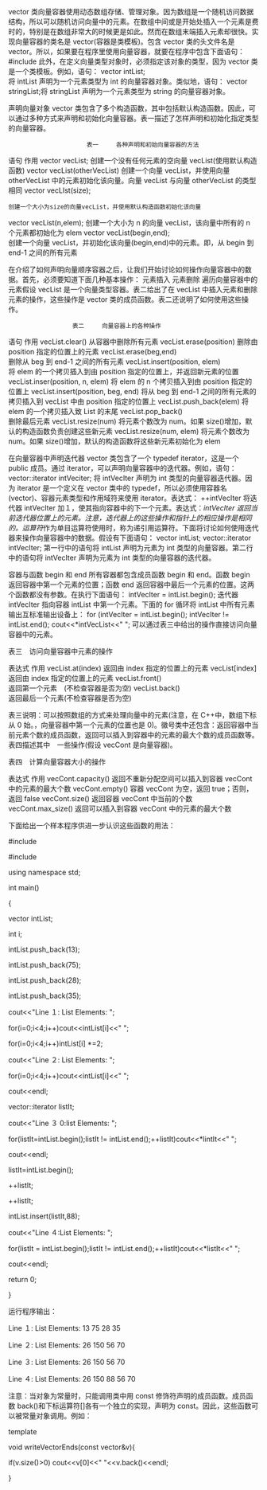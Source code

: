 vector 类向量容器使用动态数组存储、管理对象。因为数组是一个随机访问数据结构，所以可以随机访问向量中的元素。在数组中间或是开始处插入一个元素是费时的，特别是在数组非常大的时候更是如此。然而在数组末端插入元素却很快。实现向量容器的类名是 vector(容器是类模板)。包含 vector 类的头文件名是 vector。所以，如果要在程序里使用向量容器，就要在程序中包含下面语句：
#include <vector>
此外，在定义向量类型对象时，必须指定该对象的类型，因为 vector 类是一个类模板。例如，语句：
vector<int> intList;  
将 intList 声明为一个元素类型为 int 的向量容器对象。类似地，语句：
vector<string> stringList;将 stringList 声明为一个元素类型为 string 的向量容器对象。

声明向量对象
vector 类包含了多个构造函数，其中包括默认构造函数。因此，可以通过多种方式来声明和初始化向量容器。表一描述了怎样声明和初始化指定类型的向量容器。

                          表一     各种声明和初始向量容器的方法

语句
作用
vector<elementType> vecList;
创建一个没有任何元素的空向量 vecList(使用默认构造函数)
vector<elementType> vecList(otherVecList) 创建一个向量 vecList，并使用向量 otherVecList 中的元素初始化该向量。向量 vecList 与向量 otherVecList 的类型相同
vector<elementType> vecLIst(size);

    创建一个大小为size的向量vecList，并使用默认构造函数初始化该向量

vector<elementType> vecList(n,elem);
创建一个大小为 n 的向量 vecList，该向量中所有的 n 个元素都初始化为 elem
vector<elementType> vecList(begin,end);  
 创建一个向量 vecList，并初始化该向量(begin,end)中的元素。即，从 begin 到 end-1 之间的所有元素

在介绍了如何声明向量顺序容器之后，让我们开始讨论如何操作向量容器中的数据。首先，必须要知道下面几种基本操作：
元素插入
元素删除
遍历向量容器中的元素假设 vecList 是一个向量类型容器。表二给出了在 vecList 中插入元素和删除元素的操作，这些操作是 vector 类的成员函数。表二还说明了如何使用这些操作。

                      表二     向量容器上的各种操作

语句 作用
vecList.clear() 从容器中删除所有元素
vecList.erase(position)
删除由 position 指定的位置上的元素
vecList.erase(beg,end)  
 删除从 beg 到 end-1 之间的所有元素
vecList.insert(position, elem)  
 将 elem 的一个拷贝插入到由 position 指定的位置上，并返回新元素的位置
vecList.inser(position, n, elem) 将 elem 的 n 个拷贝插入到由 position 指定的位置上
vecList.insert(position, beg, end) 将从 beg 到 end-1 之间的所有元素的拷贝插入到 vecList 中由 position 指定的位置上
vecList.push_back(elem)
将 elem 的一个拷贝插入致 List 的末尾
vecList.pop_back()  
 删除最后元素
vecList.resize(num)
将元素个数改为 num。如果 size()增加，默认的构造函数负责创建这些新元素
vecList.resize(num, elem) 将元素个数改为 num。如果 size()增加，默认的构造函数将这些新元素初始化为 elem

在向量容器中声明迭代器
vector 类包含了一个 typedef iterator，这是一个 public 成员。通过 iterator，可以声明向量容器中的迭代器。例如，语句：
vector<int>::iterator intVeciter; 将 intVecIter 声明为 int 类型的向量容器迭代器。因为 iterator 是一个定义在 vector 类中的 typedef，所以必须使用容器名(vector)、容器元素类型和作用域符来使用 iterator。表达式：
++intVecIter
将迭代器 intVecIter 加１，使其指向容器中的下一个元素。表达式：*intVecIter
返回当前迭代器位置上的元素。注意，迭代器上的这些操作和指针上的相应操作是相同的。运算符*作为单目运算符使用时，称为递引用运算符。下面将讨论如何使用迭代器来操作向量容器中的数据。假设有下面语句：
vector<int> intList;
vector<int>::iterator intVecIter;
第一行中的语句将 intList 声明为元素为 int 类型的向量容器。第二行中的语句将 intVecIter 声明为元素为 int 类型的向量容器的迭代器。

容器与函数 begin 和 end
所有容器都包含成员函数 begin 和 end。函数 begin 返回容器中第一个元素的位置；函数 end 返回容器中最后一个元素的位置。这两个函数都没有参数。在执行下面语句：
intVecIter = intList.begin();
迭代器 intVecIter 指向容器 intList 中第一个元素。下面的 for 循环将 intList 中所有元素输出互标准输出设备上：
for (intVecIter = intList.begin(); intVecIter != intList.end();
cout<<\*intVecList<<" ";
可以通过表三中给出的操作直接访问向量容器中的元素。

表三　访问向量容器中元素的操作

表达式 作用
vecList.at(index) 返回由 index 指定的位置上的元素
vecList[index]
返回由 index 指定的位置上的元素
vecList.front()  
 返回第一个元素　(不检查容器是否为空)
vecList.back()  
 返回最后一个元素(不检查容器是否为空)

表三说明：可以按照数组的方式来处理向量中的元素(注意，在 C++中，数组下标从 0 始。，向量容器中第一个元素的位置也是 0)。徽号类中还包含：返回容器中当前元素个数的成员函数，返回可以插入到容器中的元素的最大个数的成员函数等。表四描述其中　一些操作(假设 vecCont 是向量容器)。

表四　计算向量容器大小的操作

表达式 作用
vecCont.capacity() 返回不重新分配空间可以插入到容器 vecCont 中的元素的最大个数
vecCont.empty()
容器 vecCont 为空，返回 true；否则，返回 false
vecCont.size()
返回容器 vecCont 中当前的个数
vecCont.max_size() 返回可以插入到容器 vecCont 中的元素的最大个数

下面给出一个样本程序供进一步认识这些函数的用法：

#include <iostream>

#include <vector>

using namespace std;

int main()

{

vector<int> intList;

int i;

intList.push_back(13);

intList.push_back(75);

intList.push_back(28);

intList.push_back(35);

cout<<"Line １: List Elements: ";

for(i=0;i<4;i++)cout<<intList[i]<<" ";

for(i=0;i<4;i++)intList[i] \*=2;

cout<<"Line ２: List Elements: ";

for(i=0;i<4;i++)cout<<intList[i]<<" ";

cout<<endl;

vector<int>::iterator listIt;

cout<<"Line ３ 0:list Elements: ";

for(listIt=intList.begin();listIt != intList.end();++listIt)cout<<\*lintIt<<" ";

cout<<endl;

listIt=intList.begin();

++listIt;

++listIt;

intList.insert(listIt,88);

cout<<"Line ４:List Elements: ";

for(listIt = intList.begin();listIt != intList.end();++listIt)cout<<\*listIt<<" ";

cout<<endl;

return 0;

}

运行程序输出：

Line １: List Elements: 13 75 28 35

Line ２: List Elements: 26 150 56 70

Line ３: List Elements: 26 150 56 70

Line ４: List Elements: 26 150 88 56 70

注意：当对象为常量时，只能调用类中用 const 修饰符声明的成员函数。成员函数 back()和下标运算符[]各有一个独立的实现，声明为 const。因此，这些函数可以被常量对象调用。例如：

template<typename T>

void writeVectorEnds(const vector<T>&v){

if(v.size()>0) cout<<v[0]<<" "<<v.back()<<endl;

}
